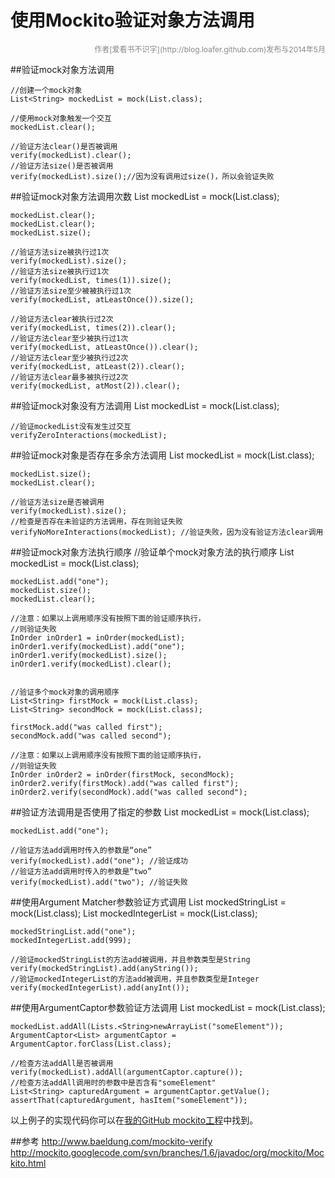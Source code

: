 使用Mockito验证对象方法调用
===

<div style="font-size: 12px; color: #888; width:100%;text-align:right">作者[爱看书不识字](http://blog.loafer.github.com)发布与2014年5月</div>    

##验证mock对象方法调用

    //创建一个mock对象   
    List<String> mockedList = mock(List.class);

    //使用mock对象触发一个交互
    mockedList.clear();

    //验证方法clear()是否被调用
    verify(mockedList).clear();
    //验证方法size()是否被调用
    verify(mockedList).size();//因为没有调用过size()，所以会验证失败 
<!--more-->
   
##验证mock对象方法调用次数
    List<String> mockedList = mock(List.class);

    mockedList.clear();
    mockedList.clear();
    mockedList.size();

    //验证方法size被执行过1次
    verify(mockedList).size();
    //验证方法size被执行过1次
    verify(mockedList, times(1)).size();
    //验证方法size至少被被执行过1次
    verify(mockedList, atLeastOnce()).size();

    //验证方法clear被执行过2次
    verify(mockedList, times(2)).clear();
    //验证方法clear至少被执行过1次
    verify(mockedList, atLeastOnce()).clear();
    //验证方法clear至少被执行过2次
    verify(mockedList, atLeast(2)).clear();
    //验证方法clear最多被执行过2次
    verify(mockedList, atMost(2)).clear();   

    
##验证mock对象没有方法调用
    List<String> mockedList = mock(List.class);

    //验证mockedList没有发生过交互
    verifyZeroInteractions(mockedList);   
 
       
##验证mock对象是否存在多余方法调用
    List<String> mockedList = mock(List.class);

    mockedList.size();
    mockedList.clear();

    //验证方法size是否被调用
    verify(mockedList).size();
    //检查是否存在未验证的方法调用，存在则验证失败
    verifyNoMoreInteractions(mockedList); //验证失败，因为没有验证方法clear调用   

      
##验证mock对象方法执行顺序
    //验证单个mock对象方法的执行顺序
    List<String> mockedList = mock(List.class);

    mockedList.add("one");
    mockedList.size();
    mockedList.clear();

    //注意：如果以上调用顺序没有按照下面的验证顺序执行，
    //则验证失败
    InOrder inOrder1 = inOrder(mockedList);
    inOrder1.verify(mockedList).add("one");
    inOrder1.verify(mockedList).size();
    inOrder1.verify(mockedList).clear();


    //验证多个mock对象的调用顺序
    List<String> firstMock = mock(List.class);
    List<String> secondMock = mock(List.class);

    firstMock.add("was called first");
    secondMock.add("was called second");

    //注意：如果以上调用顺序没有按照下面的验证顺序执行，
    //则验证失败
    InOrder inOrder2 = inOrder(firstMock, secondMock);
    inOrder2.verify(firstMock).add("was called first");
    inOrder2.verify(secondMock).add("was called second");   

      
##验证方法调用是否使用了指定的参数
    List<String> mockedList = mock(List.class);

    mockedList.add("one");

    //验证方法add调用时传入的参数是“one”
    verify(mockedList).add("one"); //验证成功
    //验证方法add调用时传入的参数是“two”
    verify(mockedList).add("two"); //验证失败  

         
##使用Argument Matcher参数验证方式调用
    List<String> mockedStringList = mock(List.class);
    List<Integer> mockedIntegerList = mock(List.class);

    mockedStringList.add("one");
    mockedIntegerList.add(999);

    //验证mockedStringList的方法add被调用，并且参数类型是String
    verify(mockedStringList).add(anyString());
    //验证mockedIntegerList的方法add被调用，并且参数类型是Integer
    verify(mockedIntegerList).add(anyInt());   

        
##使用ArgumentCaptor参数验证方法调用
    List<String> mockedList = mock(List.class);

    mockedList.addAll(Lists.<String>newArrayList("someElement"));
    ArgumentCaptor<List> argumentCaptor = ArgumentCaptor.forClass(List.class);

    //检查方法addAll是否被调用
    verify(mockedList).addAll(argumentCaptor.capture());
    //检查方法addAll调用时的参数中是否含有"someElement"
    List<String> capturedArgument = argumentCaptor.getValue();
    assertThat(capturedArgument, hasItem("someElement"));  

以上例子的实现代码你可以在[我的GitHub mockito工程]()中找到。  

##参考
http://www.baeldung.com/mockito-verify   
http://mockito.googlecode.com/svn/branches/1.6/javadoc/org/mockito/Mockito.html   